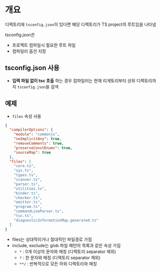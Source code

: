 # 개요

디렉토리에 `tsconfig.json`이 있다면 해당 디렉토리가 TS project의 루트임을 나타냄

tsconfig.json은

- 프로젝트 컴파일시 필요한 루트 파일
- 컴파일러 옵션 지정

## tsconfig.json 사용

- **입력 파일 없이 tsc 호출** 하는 경우 컴파일러는 현재 리게토리부터 상위 디렉토리까지 `tsconfig.json`을 검색

## 예제

- `files` 속성 사용

```json
{
  "compilerOptions": {
    "module": "commonjs",
    "noImplicitAny": true,
    "removeComments": true,
    "preserveConstEnums": true,
    "sourceMap": true
  },
  "files": [
    "core.ts",
    "sys.ts",
    "types.ts",
    "scanner.ts",
    "parser.ts",
    "utilities.ts",
    "binder.ts",
    "checker.ts",
    "emitter.ts",
    "program.ts",
    "commandLineParser.ts",
    "tsc.ts",
    "diagnosticInformationMap.generated.ts"
  ]
}
```

- files는 상대적이거나 절대적인 파일경로 가짐
- include, exclude는 glob 파일 패턴의 목록과 같은 속성 가짐
    - `*` : 0개 이상의 문자와 매칭 (디렉토리 separator 제외)
    - `?` : 한 문자와 매칭 (디렉토리 separator 제외)
    - `**/` : 반복적으로 모든 하위 디렉토리와 매칭